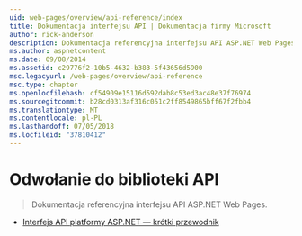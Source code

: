 ```yaml
---
uid: web-pages/overview/api-reference/index
title: Dokumentacja interfejsu API | Dokumentacja firmy Microsoft
author: rick-anderson
description: Dokumentacja referencyjna interfejsu API ASP.NET Web Pages.
ms.author: aspnetcontent
ms.date: 09/08/2014
ms.assetid: c29776f2-10b5-4632-b383-5f43656d5900
msc.legacyurl: /web-pages/overview/api-reference
msc.type: chapter
ms.openlocfilehash: cf54909e15116d592dab8c53ed3ac48e37f76974
ms.sourcegitcommit: b28cd0313af316c051c2ff8549865bff67f2fbb4
ms.translationtype: MT
ms.contentlocale: pl-PL
ms.lasthandoff: 07/05/2018
ms.locfileid: "37810412"
---
```

<a name="api-reference"></a>Odwołanie do biblioteki API
====================
> Dokumentacja referencyjna interfejsu API ASP.NET Web Pages.


- [Interfejs API platformy ASP.NET — krótki przewodnik](asp-net-web-pages-api-reference.md)
